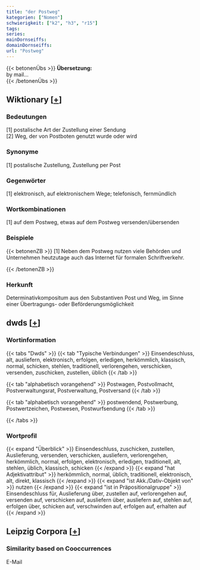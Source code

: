 ```yaml
---
title: "der Postweg"
kategorien: ["Nomen"]
schwierigkeit: ["k2", "h3", "r15"]
tags:
series:
mainDornseiffs:
domainDornseiffs:
url: "Postweg"
---
```


{{< betonenÜbs >}}
**Übersetzung:**  
by mail...  
{{< /betonenÜbs >}}

## Wiktionary [[+](https://de.wiktionary.org/wiki/Postweg)]

### Bedeutungen
[1] postalische Art der Zustellung einer Sendung  
[2] Weg, der von Postboten genutzt wurde oder wird  

### Synonyme
[1] postalische Zustellung, Zustellung per Post  

### Gegenwörter
[1] elektronisch, auf elektronischem Wege; telefonisch, fernmündlich  

### Wortkombinationen
[1] auf dem Postweg, etwas auf dem Postweg versenden/übersenden  

### Beispiele
{{< betonenZB >}}
[1] Neben dem Postweg nutzen viele Behörden und Unternehmen heutzutage auch das Internet für formalen Schriftverkehr.  

{{< /betonenZB >}}
### Herkunft
Determinativkompositum aus den Substantiven Post und Weg, im Sinne einer Übertragungs- oder Beförderungsmöglichkeit  



## dwds [[+](https://www.dwds.de/wb/Postweg)]

### Wortinformation
{{< tabs "Dwds" >}}
{{< tab "Typische Verbindungen" >}}
Einsendeschluss, alt, ausliefern, elektronisch, erfolgen, erledigen, herkömmlich, klassisch, normal, schicken, stehlen, traditionell, verlorengehen, verschicken, versenden, zuschicken, zustellen, üblich
{{< /tab >}}

{{< tab "alphabetisch vorangehend" >}}
Postwagen, Postvollmacht, Postverwaltungsrat, Postverwaltung, Postversand
{{< /tab >}}

{{< tab "alphabetisch vorangehend" >}}
postwendend, Postwerbung, Postwertzeichen, Postwesen, Postwurfsendung
{{< /tab >}}

{{< /tabs >}}

### Wortprofil
{{< expand "Überblick" >}} Einsendeschluss, zuschicken, zustellen, Auslieferung, versenden, verschicken, ausliefern, verlorengehen, herkömmlich, normal, erfolgen, elektronisch, erledigen, traditionell, alt, stehlen, üblich, klassisch, schicken {{< /expand >}}
{{< expand "hat Adjektivattribut" >}} herkömmlich, normal, üblich, traditionell, elektronisch, alt, direkt, klassisch {{< /expand >}}
{{< expand "ist Akk./Dativ-Objekt von" >}} nutzen {{< /expand >}}
{{< expand "ist in Präpositionalgruppe" >}} Einsendeschluss für, Auslieferung über, zustellen auf, verlorengehen auf, versenden auf, verschicken auf, ausliefern über, ausliefern auf, stehlen auf, erfolgen über, schicken auf, verschwinden auf, erfolgen auf, erhalten auf {{< /expand >}}

## Leipzig Corpora [[+](https://corpora.uni-leipzig.de/en/res?word=Postweg&corpusId=deu_newscrawl-public_2018)]


### Similarity based on Cooccurrences
E-Mail

